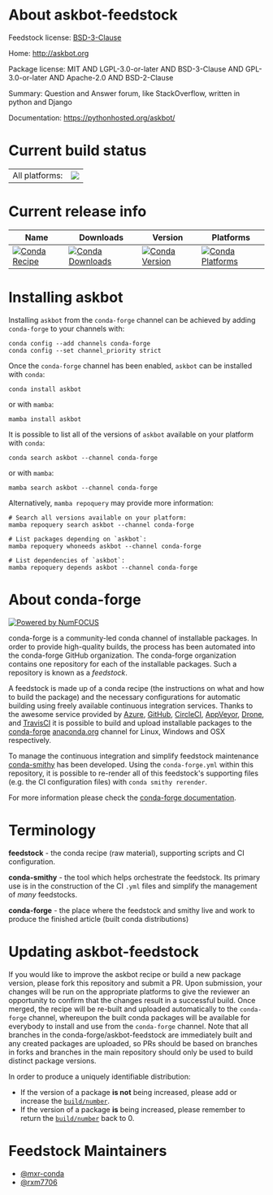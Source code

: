 About askbot-feedstock
======================

Feedstock license: [BSD-3-Clause](https://github.com/conda-forge/askbot-feedstock/blob/main/LICENSE.txt)

Home: http://askbot.org

Package license: MIT AND LGPL-3.0-or-later AND BSD-3-Clause AND GPL-3.0-or-later AND Apache-2.0 AND BSD-2-Clause

Summary: Question and Answer forum, like StackOverflow, written in python and Django

Documentation: https://pythonhosted.org/askbot/

Current build status
====================


<table><tr><td>All platforms:</td>
    <td>
      <a href="https://dev.azure.com/conda-forge/feedstock-builds/_build/latest?definitionId=15128&branchName=main">
        <img src="https://dev.azure.com/conda-forge/feedstock-builds/_apis/build/status/askbot-feedstock?branchName=main">
      </a>
    </td>
  </tr>
</table>

Current release info
====================

| Name | Downloads | Version | Platforms |
| --- | --- | --- | --- |
| [![Conda Recipe](https://img.shields.io/badge/recipe-askbot-green.svg)](https://anaconda.org/conda-forge/askbot) | [![Conda Downloads](https://img.shields.io/conda/dn/conda-forge/askbot.svg)](https://anaconda.org/conda-forge/askbot) | [![Conda Version](https://img.shields.io/conda/vn/conda-forge/askbot.svg)](https://anaconda.org/conda-forge/askbot) | [![Conda Platforms](https://img.shields.io/conda/pn/conda-forge/askbot.svg)](https://anaconda.org/conda-forge/askbot) |

Installing askbot
=================

Installing `askbot` from the `conda-forge` channel can be achieved by adding `conda-forge` to your channels with:

```
conda config --add channels conda-forge
conda config --set channel_priority strict
```

Once the `conda-forge` channel has been enabled, `askbot` can be installed with `conda`:

```
conda install askbot
```

or with `mamba`:

```
mamba install askbot
```

It is possible to list all of the versions of `askbot` available on your platform with `conda`:

```
conda search askbot --channel conda-forge
```

or with `mamba`:

```
mamba search askbot --channel conda-forge
```

Alternatively, `mamba repoquery` may provide more information:

```
# Search all versions available on your platform:
mamba repoquery search askbot --channel conda-forge

# List packages depending on `askbot`:
mamba repoquery whoneeds askbot --channel conda-forge

# List dependencies of `askbot`:
mamba repoquery depends askbot --channel conda-forge
```


About conda-forge
=================

[![Powered by
NumFOCUS](https://img.shields.io/badge/powered%20by-NumFOCUS-orange.svg?style=flat&colorA=E1523D&colorB=007D8A)](https://numfocus.org)

conda-forge is a community-led conda channel of installable packages.
In order to provide high-quality builds, the process has been automated into the
conda-forge GitHub organization. The conda-forge organization contains one repository
for each of the installable packages. Such a repository is known as a *feedstock*.

A feedstock is made up of a conda recipe (the instructions on what and how to build
the package) and the necessary configurations for automatic building using freely
available continuous integration services. Thanks to the awesome service provided by
[Azure](https://azure.microsoft.com/en-us/services/devops/), [GitHub](https://github.com/),
[CircleCI](https://circleci.com/), [AppVeyor](https://www.appveyor.com/),
[Drone](https://cloud.drone.io/welcome), and [TravisCI](https://travis-ci.com/)
it is possible to build and upload installable packages to the
[conda-forge](https://anaconda.org/conda-forge) [anaconda.org](https://anaconda.org/)
channel for Linux, Windows and OSX respectively.

To manage the continuous integration and simplify feedstock maintenance
[conda-smithy](https://github.com/conda-forge/conda-smithy) has been developed.
Using the ``conda-forge.yml`` within this repository, it is possible to re-render all of
this feedstock's supporting files (e.g. the CI configuration files) with ``conda smithy rerender``.

For more information please check the [conda-forge documentation](https://conda-forge.org/docs/).

Terminology
===========

**feedstock** - the conda recipe (raw material), supporting scripts and CI configuration.

**conda-smithy** - the tool which helps orchestrate the feedstock.
                   Its primary use is in the construction of the CI ``.yml`` files
                   and simplify the management of *many* feedstocks.

**conda-forge** - the place where the feedstock and smithy live and work to
                  produce the finished article (built conda distributions)


Updating askbot-feedstock
=========================

If you would like to improve the askbot recipe or build a new
package version, please fork this repository and submit a PR. Upon submission,
your changes will be run on the appropriate platforms to give the reviewer an
opportunity to confirm that the changes result in a successful build. Once
merged, the recipe will be re-built and uploaded automatically to the
`conda-forge` channel, whereupon the built conda packages will be available for
everybody to install and use from the `conda-forge` channel.
Note that all branches in the conda-forge/askbot-feedstock are
immediately built and any created packages are uploaded, so PRs should be based
on branches in forks and branches in the main repository should only be used to
build distinct package versions.

In order to produce a uniquely identifiable distribution:
 * If the version of a package **is not** being increased, please add or increase
   the [``build/number``](https://docs.conda.io/projects/conda-build/en/latest/resources/define-metadata.html#build-number-and-string).
 * If the version of a package **is** being increased, please remember to return
   the [``build/number``](https://docs.conda.io/projects/conda-build/en/latest/resources/define-metadata.html#build-number-and-string)
   back to 0.

Feedstock Maintainers
=====================

* [@mxr-conda](https://github.com/mxr-conda/)
* [@rxm7706](https://github.com/rxm7706/)

